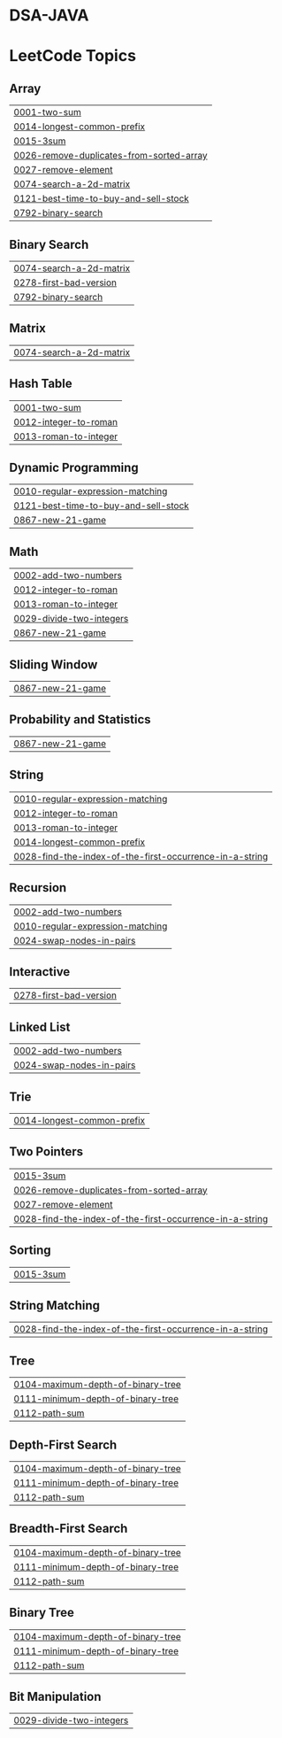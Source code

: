 # DSA-JAVA
<!---LeetCode Topics Start-->
# LeetCode Topics
## Array
|  |
| ------- |
| [0001-two-sum](https://github.com/PardivReddy/DSA-JAVA/tree/master/0001-two-sum) |
| [0014-longest-common-prefix](https://github.com/PardivReddy/DSA-JAVA/tree/master/0014-longest-common-prefix) |
| [0015-3sum](https://github.com/PardivReddy/DSA-JAVA/tree/master/0015-3sum) |
| [0026-remove-duplicates-from-sorted-array](https://github.com/PardivReddy/DSA-JAVA/tree/master/0026-remove-duplicates-from-sorted-array) |
| [0027-remove-element](https://github.com/PardivReddy/DSA-JAVA/tree/master/0027-remove-element) |
| [0074-search-a-2d-matrix](https://github.com/PardivReddy/DSA-JAVA/tree/master/0074-search-a-2d-matrix) |
| [0121-best-time-to-buy-and-sell-stock](https://github.com/PardivReddy/DSA-JAVA/tree/master/0121-best-time-to-buy-and-sell-stock) |
| [0792-binary-search](https://github.com/PardivReddy/DSA-JAVA/tree/master/0792-binary-search) |
## Binary Search
|  |
| ------- |
| [0074-search-a-2d-matrix](https://github.com/PardivReddy/DSA-JAVA/tree/master/0074-search-a-2d-matrix) |
| [0278-first-bad-version](https://github.com/PardivReddy/DSA-JAVA/tree/master/0278-first-bad-version) |
| [0792-binary-search](https://github.com/PardivReddy/DSA-JAVA/tree/master/0792-binary-search) |
## Matrix
|  |
| ------- |
| [0074-search-a-2d-matrix](https://github.com/PardivReddy/DSA-JAVA/tree/master/0074-search-a-2d-matrix) |
## Hash Table
|  |
| ------- |
| [0001-two-sum](https://github.com/PardivReddy/DSA-JAVA/tree/master/0001-two-sum) |
| [0012-integer-to-roman](https://github.com/PardivReddy/DSA-JAVA/tree/master/0012-integer-to-roman) |
| [0013-roman-to-integer](https://github.com/PardivReddy/DSA-JAVA/tree/master/0013-roman-to-integer) |
## Dynamic Programming
|  |
| ------- |
| [0010-regular-expression-matching](https://github.com/PardivReddy/DSA-JAVA/tree/master/0010-regular-expression-matching) |
| [0121-best-time-to-buy-and-sell-stock](https://github.com/PardivReddy/DSA-JAVA/tree/master/0121-best-time-to-buy-and-sell-stock) |
| [0867-new-21-game](https://github.com/PardivReddy/DSA-JAVA/tree/master/0867-new-21-game) |
## Math
|  |
| ------- |
| [0002-add-two-numbers](https://github.com/PardivReddy/DSA-JAVA/tree/master/0002-add-two-numbers) |
| [0012-integer-to-roman](https://github.com/PardivReddy/DSA-JAVA/tree/master/0012-integer-to-roman) |
| [0013-roman-to-integer](https://github.com/PardivReddy/DSA-JAVA/tree/master/0013-roman-to-integer) |
| [0029-divide-two-integers](https://github.com/PardivReddy/DSA-JAVA/tree/master/0029-divide-two-integers) |
| [0867-new-21-game](https://github.com/PardivReddy/DSA-JAVA/tree/master/0867-new-21-game) |
## Sliding Window
|  |
| ------- |
| [0867-new-21-game](https://github.com/PardivReddy/DSA-JAVA/tree/master/0867-new-21-game) |
## Probability and Statistics
|  |
| ------- |
| [0867-new-21-game](https://github.com/PardivReddy/DSA-JAVA/tree/master/0867-new-21-game) |
## String
|  |
| ------- |
| [0010-regular-expression-matching](https://github.com/PardivReddy/DSA-JAVA/tree/master/0010-regular-expression-matching) |
| [0012-integer-to-roman](https://github.com/PardivReddy/DSA-JAVA/tree/master/0012-integer-to-roman) |
| [0013-roman-to-integer](https://github.com/PardivReddy/DSA-JAVA/tree/master/0013-roman-to-integer) |
| [0014-longest-common-prefix](https://github.com/PardivReddy/DSA-JAVA/tree/master/0014-longest-common-prefix) |
| [0028-find-the-index-of-the-first-occurrence-in-a-string](https://github.com/PardivReddy/DSA-JAVA/tree/master/0028-find-the-index-of-the-first-occurrence-in-a-string) |
## Recursion
|  |
| ------- |
| [0002-add-two-numbers](https://github.com/PardivReddy/DSA-JAVA/tree/master/0002-add-two-numbers) |
| [0010-regular-expression-matching](https://github.com/PardivReddy/DSA-JAVA/tree/master/0010-regular-expression-matching) |
| [0024-swap-nodes-in-pairs](https://github.com/PardivReddy/DSA-JAVA/tree/master/0024-swap-nodes-in-pairs) |
## Interactive
|  |
| ------- |
| [0278-first-bad-version](https://github.com/PardivReddy/DSA-JAVA/tree/master/0278-first-bad-version) |
## Linked List
|  |
| ------- |
| [0002-add-two-numbers](https://github.com/PardivReddy/DSA-JAVA/tree/master/0002-add-two-numbers) |
| [0024-swap-nodes-in-pairs](https://github.com/PardivReddy/DSA-JAVA/tree/master/0024-swap-nodes-in-pairs) |
## Trie
|  |
| ------- |
| [0014-longest-common-prefix](https://github.com/PardivReddy/DSA-JAVA/tree/master/0014-longest-common-prefix) |
## Two Pointers
|  |
| ------- |
| [0015-3sum](https://github.com/PardivReddy/DSA-JAVA/tree/master/0015-3sum) |
| [0026-remove-duplicates-from-sorted-array](https://github.com/PardivReddy/DSA-JAVA/tree/master/0026-remove-duplicates-from-sorted-array) |
| [0027-remove-element](https://github.com/PardivReddy/DSA-JAVA/tree/master/0027-remove-element) |
| [0028-find-the-index-of-the-first-occurrence-in-a-string](https://github.com/PardivReddy/DSA-JAVA/tree/master/0028-find-the-index-of-the-first-occurrence-in-a-string) |
## Sorting
|  |
| ------- |
| [0015-3sum](https://github.com/PardivReddy/DSA-JAVA/tree/master/0015-3sum) |
## String Matching
|  |
| ------- |
| [0028-find-the-index-of-the-first-occurrence-in-a-string](https://github.com/PardivReddy/DSA-JAVA/tree/master/0028-find-the-index-of-the-first-occurrence-in-a-string) |
## Tree
|  |
| ------- |
| [0104-maximum-depth-of-binary-tree](https://github.com/PardivReddy/DSA-JAVA/tree/master/0104-maximum-depth-of-binary-tree) |
| [0111-minimum-depth-of-binary-tree](https://github.com/PardivReddy/DSA-JAVA/tree/master/0111-minimum-depth-of-binary-tree) |
| [0112-path-sum](https://github.com/PardivReddy/DSA-JAVA/tree/master/0112-path-sum) |
## Depth-First Search
|  |
| ------- |
| [0104-maximum-depth-of-binary-tree](https://github.com/PardivReddy/DSA-JAVA/tree/master/0104-maximum-depth-of-binary-tree) |
| [0111-minimum-depth-of-binary-tree](https://github.com/PardivReddy/DSA-JAVA/tree/master/0111-minimum-depth-of-binary-tree) |
| [0112-path-sum](https://github.com/PardivReddy/DSA-JAVA/tree/master/0112-path-sum) |
## Breadth-First Search
|  |
| ------- |
| [0104-maximum-depth-of-binary-tree](https://github.com/PardivReddy/DSA-JAVA/tree/master/0104-maximum-depth-of-binary-tree) |
| [0111-minimum-depth-of-binary-tree](https://github.com/PardivReddy/DSA-JAVA/tree/master/0111-minimum-depth-of-binary-tree) |
| [0112-path-sum](https://github.com/PardivReddy/DSA-JAVA/tree/master/0112-path-sum) |
## Binary Tree
|  |
| ------- |
| [0104-maximum-depth-of-binary-tree](https://github.com/PardivReddy/DSA-JAVA/tree/master/0104-maximum-depth-of-binary-tree) |
| [0111-minimum-depth-of-binary-tree](https://github.com/PardivReddy/DSA-JAVA/tree/master/0111-minimum-depth-of-binary-tree) |
| [0112-path-sum](https://github.com/PardivReddy/DSA-JAVA/tree/master/0112-path-sum) |
## Bit Manipulation
|  |
| ------- |
| [0029-divide-two-integers](https://github.com/PardivReddy/DSA-JAVA/tree/master/0029-divide-two-integers) |
<!---LeetCode Topics End-->